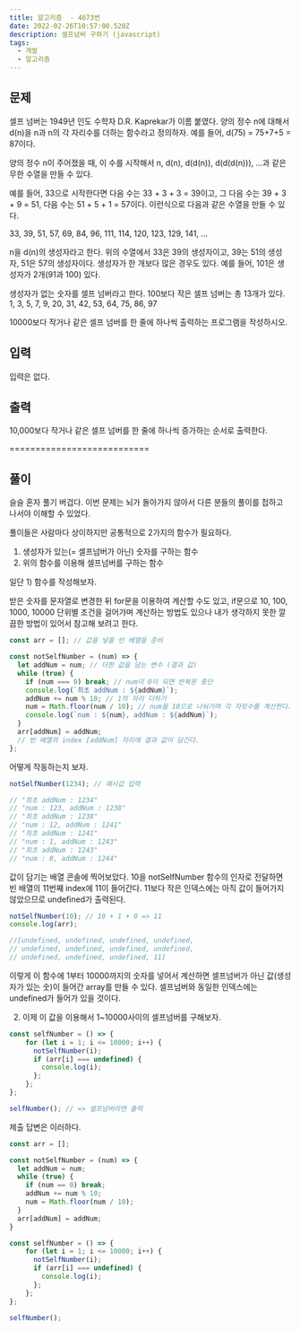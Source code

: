 ```yaml
---
title: 알고리즘  - 4673번
date: 2022-02-26T10:57:00.520Z
description: 셀프넘버 구하기 (javascript)
tags:
  - 개발
  - 알고리즘
---
```

## 문제

셀프 넘버는 1949년 인도 수학자 D.R. Kaprekar가 이름 붙였다. 양의 정수 n에 대해서 d(n)을 n과 n의 각 자리수를 더하는 함수라고 정의하자. 예를 들어, d(75) = 75+7+5 = 87이다.

양의 정수 n이 주어졌을 때, 이 수를 시작해서 n, d(n), d(d(n)), d(d(d(n))), ...과 같은 무한 수열을 만들 수 있다. 

예를 들어, 33으로 시작한다면 다음 수는 33 + 3 + 3 = 39이고, 그 다음 수는 39 + 3 + 9 = 51, 다음 수는 51 + 5 + 1 = 57이다. 이런식으로 다음과 같은 수열을 만들 수 있다.

33, 39, 51, 57, 69, 84, 96, 111, 114, 120, 123, 129, 141, ...

n을 d(n)의 생성자라고 한다. 위의 수열에서 33은 39의 생성자이고, 39는 51의 생성자, 51은 57의 생성자이다. 생성자가 한 개보다 많은 경우도 있다. 예를 들어, 101은 생성자가 2개(91과 100) 있다. 

생성자가 없는 숫자를 셀프 넘버라고 한다. 100보다 작은 셀프 넘버는 총 13개가 있다. 1, 3, 5, 7, 9, 20, 31, 42, 53, 64, 75, 86, 97

10000보다 작거나 같은 셀프 넘버를 한 줄에 하나씩 출력하는 프로그램을 작성하시오.

## 입력

입력은 없다.

## 출력

10,000보다 작거나 같은 셀프 넘버를 한 줄에 하나씩 증가하는 순서로 출력한다.

\===========================

## 풀이

슬슬 혼자 풀기 버겁다. 이번 문제는 뇌가 돌아가지 않아서 다른 분들의 풀이를 접하고 나서야 이해할 수 있었다.

풀이들은 사람마다 상이하지만 공통적으로 2가지의 함수가 필요하다. 

1. 생성자가 있는(= 셀프넘버가 아닌) 숫자를 구하는 함수
2. 위의 함수를 이용해 셀프넘버를 구하는 함수

일단 1) 함수를 작성해보자. 

받은 숫자를 문자열로 변경한 뒤 for문을 이용하여 계산할 수도 있고, if문으로 10, 100, 1000, 10000 단위별 조건을 걸어가며 계산하는 방법도 있으나 내가 생각하지 못한 깔끔한 방법이 있어서 참고해 보려고 한다. 

```javascript
const arr = []; // 값을 넣을 빈 배열을 준비

const notSelfNumber = (num) => {
  let addNum = num; // 더한 값을 담는 변수 (결과 값)
  while (true) {
    if (num === 0) break; // num이 0이 되면 반복문 중단
    console.log(`최초 addNum : ${addNum}`);
    addNum += num % 10; // 1의 자리 더하기
    num = Math.floor(num / 10); // num을 10으로 나눠가며 각 자릿수를 계산한다.
    console.log(`num : ${num}, addNum : ${addNum}`);
  }
  arr[addNum] = addNum; 
  // 빈 배열의 index [addNum] 자리에 결과 값이 담긴다.
};
```

어떻게 작동하는지 보자. 

```javascript
notSelfNumber(1234); // 예시값 입력

// "최초 addNum : 1234"
// "num : 123, addNum : 1238"
// "최초 addNum : 1238"
// "num : 12, addNum : 1241"
// "최초 addNum : 1241"
// "num : 1, addNum : 1243"
// "최초 addNum : 1243"
// "num : 0, addNum : 1244"
```

값이 담기는 배열 콘솔에 찍어보았다. 10을 notSelfNumber 함수의 인자로 전달하면 빈 배열의 11번째 index에 11이 들어간다. 11보다 작은 인덱스에는 아직 값이 들어가지 않았으므로 undefined가 출력된다.

```javascript
notSelfNumber(10); // 10 + 1 + 0 => 11
console.log(arr);

//[undefined, undefined, undefined, undefined,
// undefined, undefined, undefined, undefined,
// undefined, undefined, undefined, 11]
```

이렇게 이 함수에 1부터 10000까지의 숫자를 넣어서 계산하면 셀프넘버가 아닌 값(생성자가 있는 숫)이 들어간 array를 만들 수 있다. 셀프넘버와 동일한 인덱스에는 undefined가 들어가 있을 것이다. 

2. 이제 이 값을 이용해서 1~10000사이의 셀프넘버를 구해보자.

```javascript
const selfNumber = () => {
    for (let i = 1; i <= 10000; i++) {
      notSelfNumber(i);
      if (arr[i] === undefined) {
        console.log(i);
      };
    };
};

selfNumber(); // => 셀프넘버라면 출력
```

제출 답변은 이러하다. 

```javascript
const arr = [];

const notSelfNumber = (num) => {
  let addNum = num;
  while (true) {
    if (num == 0) break;
    addNum += num % 10;
    num = Math.floor(num / 10);
  }
  arr[addNum] = addNum;
}

const selfNumber = () => {
    for (let i = 1; i <= 10000; i++) {
      notSelfNumber(i);
      if (arr[i] === undefined) {
        console.log(i);
      };
    };
};

selfNumber();
```